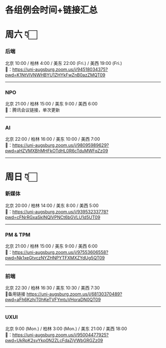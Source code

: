 # 各组例会时间+链接汇总

# 周六 👇🏻

### 后端
北京 10:00 / 柏林 4:00 / 美东 22:00 (Fri.) / 美西 19:00 (Fri.)  
🔗：https://uni-augsburg.zoom.us/j/94518034375?pwd=K1NtVlVNWHBYU1ZHYkFwZnB0azZMQT09

---
### NPO  
北京 21:00 / 柏林 15:00 / 美东 9:00 / 美西 6:00   
🔗：腾讯会议链接，单次更新 

---
### AI
北京 22:00 / 柏林 16:00 / 美东 10:00 / 美西 7:00   
🔗：https://uni-augsburg.zoom.us/j/98095989629?pwd=aHZVMXBhMHFkOTdHL0R6cTduMWFqZz09

---

# 周日 👇🏻
### 新媒体 
北京 20:00 / 柏林 14:00 / 美东 8:00 / 美西 5:00  
🔗：https://uni-augsburg.zoom.us/j/93953233778?pwd=cFNrRGxaSklNQlVPNCt6bGVLU1d5UT09  

---
### PM & TPM
北京 21:00 / 柏林 15:00 / 美东 9:00 / 美西 6:00  
🔗：https://uni-augsburg.zoom.us/j/97553606558?pwd=Nk1xeGtvczNYZHNPYTFXMXZYdUg5QT09

---
### 前端
北京 22:30 / 柏林 16:30 / 美东 10:30 / 美西 7:30  
🔗备用链接  https://uni-augsburg.zoom.us/j/68130370489?pwd=aFh6KzhiT0hKeTVFYmtuVHoraDN0QT09

---
### UXUI
北京 9:00 (Mon.) / 柏林 3:00 (Mon.) / 美东 21:00 / 美西 18:00  
🔗：https://uni-augsburg.zoom.us/j/95004477925?pwd=UkRpK2svYkp0N2ZLcFdaZjVWbGRGZz09

